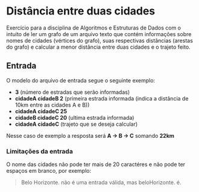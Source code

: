# Distância entre duas cidades
Exercício para a disciplina de Algoritmos e Estruturas de Dados com o intuito de ler um grafo de um arquivo texto que contém informações sobre nomes de cidades (vértices do grafo), suas respectivas distâncias (arestas do grafo) e calcular a menor distância entre duas cidades e o trajeto feito.

## Entrada
O modelo do arquivo de entrada segue o seguinte exemplo:
- **3** (número de estradas que serão informadas)
- **cidadeA cidadeB 2** (primeira estrada informada (indica a distância de 10km entre as cidades A e B))
- **cidadeA cidadeC 25**
- **cidadeB cidadeC 20** (ultima estrada informada)
- **cidadeA cidadeC** (trajeto que se deseja calcular)

Nesse caso de exemplo a resposta será **A -> B -> C** somando **22km**

### Limitações da entrada
O nome das cidades não pode ter mais de 20 caractéres e não pode ter espaços em branco, por exemplo:
> Belo Horizonte.
não é uma entrada válida, mas
> beloHorizonte.
	é.
